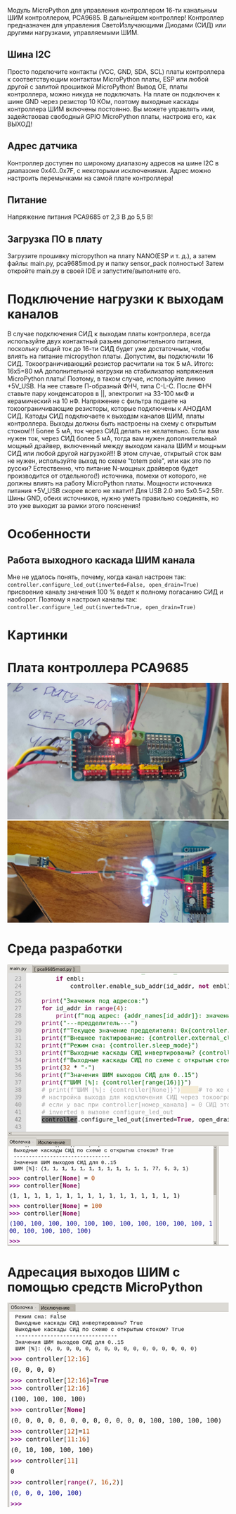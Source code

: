 Модуль MicroPython для управления контроллером 16-ти канальным ШИМ контроллером, PCA9685. В дальнейшем контроллер!
Контроллер предназначен для управления СветоИзлучающими Диодами (СИД) или другими нагрузками, управляемыми ШИМ.

## Шина I2C
Просто подключите контакты (VCC, GND, SDA, SCL) платы контроллера к соответствующим контактам MicroPython платы, 
ESP или любой другой с залитой прошивкой MicroPython! Вывод OE, платы контроллера, можно никуда не подключать. 
На плате он подключен к шине GND через резистор 10 КОм, поэтому выходные каскады контроллера ШИМ включены постоянно.
Вы можете управлять ими, задействовав свободный GPIO MicroPython платы, настроив его, как ВЫХОД!

## Адрес датчика
Контроллер доступен по широкому диапазону адресов на шине I2C в диапазоне 0x40..0x7F, с некоторыми исключениями.
Адрес можно настроить перемычками на самой плате контроллера! 

## Питание
Напряжение питания PCA9685 от 2,3 В до 5,5 В!

## Загрузка ПО в плату
Загрузите прошивку micropython на плату NANO(ESP и т. д.), а затем файлы: main.py, pca9685mod.py и папку sensor_pack полностью!
Затем откройте main.py в своей IDE и запустите/выполните его.

# Подключение нагрузки к выходам каналов
В случае подключения СИД к выходам платы контроллера, всегда используйте двух контактный разьем дополнительного питания, 
поскольку общий ток до 16-ти СИД будет уже достаточным, чтобы влиять на питание micropython платы. Допустим, вы подключили 16 СИД.
Токоограничивающий резистор расчитали на ток 5 мА. Итого: 16x5=80 мА дополнительной нагрузки на стабилизатор напряжения MicroPython платы!
Поэтому, в таком случае, используйте линию +5V_USB. На нее ставьте П-образный ФНЧ, типа C-L-C. После ФНЧ ставьте пару конденсаторов в ||, 
электролит на 33-100 мкФ и керамический на 10 нФ. Напряжение с фильтра подаете на токоограничивающие резисторы, которые подключены к АНОДАМ СИД.
Катоды СИД подключаете к выходам каналов ШИМ, платы контроллера. Выходы должны быть настроены на схему с открытым стоком!!!
Более 5 мА, ток через СИД делать не желательно. Если вам нужен ток, через СИД более 5 мА, тогда вам нужен дополнительный мощный драйвер,
включенный между выходом канала ШИМ и мощным СИД или любой другой нагрузкой!!! В этом случае, открытый сток вам не нужен, используйте выход по схеме "totem pole", или как это по русски?
Естественно, что питание N-мощных драйверов будет производится от отдельного(!) источника, помехи от которого, не должны влиять на работу MicroPython платы.
Мощности источника питания +5V_USB скорее всего не хватит! Для USB 2.0 это 5х0.5=2.5Вт.
Шины GND, обеих источников, нужно уметь правильно соединять, но это уже выходит за рамки этого пояснения! 

# Особенности
## Работа выходного каскада ШИМ канала
Мне не удалось понять, почему, когда канал настроен так: 
    `controller.configure_led_out(inverted=False, open_drain=True)`
присвоение каналу значения 100 % ведет к полному погасанию СИД и наоборот.
Поэтому я настроил каналы так:
    `controller.configure_led_out(inverted=True, open_drain=True)`

# Картинки
# Плата контроллера PCA9685
![alt text](https://github.com/octaprog7/pca9685/blob/master/pics/board.jpg)
![alt text](https://github.com/octaprog7/pca9685/blob/master/pics/board_with_usb.jpg)
# Среда разработки
![alt text](https://github.com/octaprog7/pca9685/blob/master/pics/ide_pca9685.png)
# Адресация выходов ШИМ с помощью средств MicroPython
![alt text](https://github.com/octaprog7/pca9685/blob/master/pics/channels_access.png)
